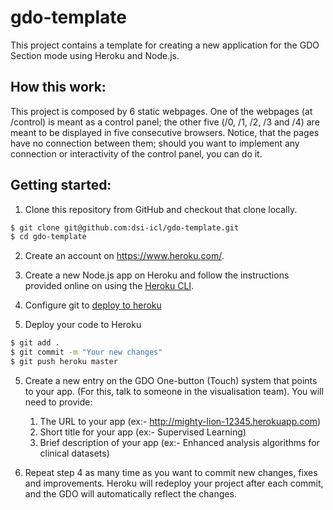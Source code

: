 # gdo-template
This project contains a template for creating a new application for the GDO Section mode using Heroku and Node.js. 

## How this work:
This project is composed by 6 static webpages. One of the webpages (at /control) is meant as a control panel; the other five (/0, /1, /2, /3 and /4) are meant to be displayed in five consecutive browsers. Notice, that the pages have no connection between them; should you want to implement any connection or interactivity of the control panel, you can do it.


## Getting started:

1. Clone this repository from GitHub and checkout that clone locally.
```sh
$ git clone git@github.com:dsi-icl/gdo-template.git
$ cd gdo-template
```

2. Create an account on https://www.heroku.com/.
3. Create a new Node.js app on Heroku and follow the instructions provided online on using the [Heroku CLI](https://devcenter.heroku.com/articles/heroku-cli).

4. Configure git to [deploy to heroku](https://devcenter.heroku.com/articles/git)

4. Deploy your code to Heroku 
```sh
$ git add .
$ git commit -m "Your new changes"
$ git push heroku master
```

5. Create a new entry on the GDO One-button (Touch) system that points to your app. (For this, talk to someone in the visualisation team). You will need to provide:
    1. The URL to your app (ex:- http://mighty-lion-12345.herokuapp.com)
    2. Short title for your app (ex:- Supervised Learning)
    3. Brief description of your app (ex:- Enhanced analysis algorithms for clinical datasets)

6. Repeat step 4 as many time as you want to commit new changes, fixes and improvements. Heroku will redeploy your project after each commit, and the GDO will automatically reflect the changes.
